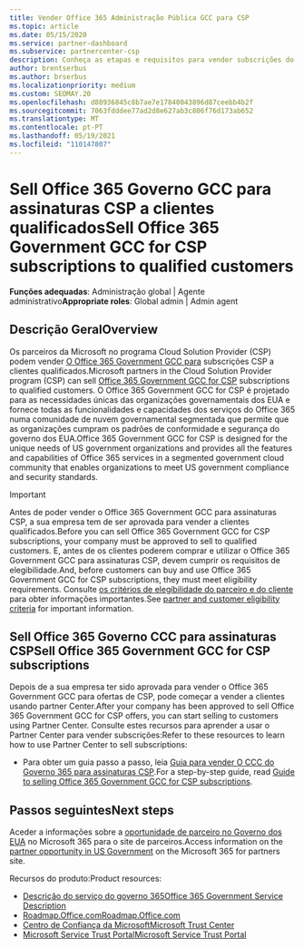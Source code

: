 ```yaml
---
title: Vender Office 365 Administração Pública GCC para CSP
ms.topic: article
ms.date: 05/15/2020
ms.service: partner-dashboard
ms.subservice: partnercenter-csp
description: Conheça as etapas e requisitos para vender subscrições do Office 365 Government GCC para a CSP a clientes ou empreiteiros qualificados do governo dos Estados Unidos.
author: brentserbus
ms.author: brserbus
ms.localizationpriority: medium
ms.custom: SEOMAY.20
ms.openlocfilehash: d88936845c8b7ae7e17840843896d87ceebb4b2f
ms.sourcegitcommit: 7063fdddee77ad2d8e627ab3c806f76d173ab652
ms.translationtype: MT
ms.contentlocale: pt-PT
ms.lasthandoff: 05/19/2021
ms.locfileid: "110147807"
---
```

# <a name="sell-office-365-government-gcc-for-csp-subscriptions-to-qualified-customers"></a><span data-ttu-id="54f43-103">Sell Office 365 Governo GCC para assinaturas CSP a clientes qualificados</span><span class="sxs-lookup"><span data-stu-id="54f43-103">Sell Office 365 Government GCC for CSP subscriptions to qualified customers</span></span>

<span data-ttu-id="54f43-104">**Funções adequadas**: Administração global | Agente administrativo</span><span class="sxs-lookup"><span data-stu-id="54f43-104">**Appropriate roles**: Global admin | Admin agent</span></span>


## <a name="overview"></a><span data-ttu-id="54f43-105">Descrição Geral</span><span class="sxs-lookup"><span data-stu-id="54f43-105">Overview</span></span>

<span data-ttu-id="54f43-106">Os parceiros da Microsoft no programa Cloud Solution Provider (CSP) podem vender [O Office 365 Government GCC para](https://www.microsoft.com/microsoft-365/partners/governmentforCSP) subscrições CSP a clientes qualificados.</span><span class="sxs-lookup"><span data-stu-id="54f43-106">Microsoft partners in the Cloud Solution Provider program (CSP) can sell [Office 365 Government GCC for CSP](https://www.microsoft.com/microsoft-365/partners/governmentforCSP) subscriptions to qualified customers.</span></span> <span data-ttu-id="54f43-107">O Office 365 Government GCC for CSP é projetado para as necessidades únicas das organizações governamentais dos EUA e fornece todas as funcionalidades e capacidades dos serviços do Office 365 numa comunidade de nuvem governamental segmentada que permite que as organizações cumpram os padrões de conformidade e segurança do governo dos EUA.</span><span class="sxs-lookup"><span data-stu-id="54f43-107">Office 365 Government GCC for CSP is designed for the unique needs of US government organizations and provides all the features and capabilities of Office 365 services in a segmented government cloud community that enables organizations to meet US government compliance and security standards.</span></span> 

>[!IMPORTANT] 
><span data-ttu-id="54f43-108">Antes de poder vender o Office 365 Government GCC para assinaturas CSP, a sua empresa tem de ser aprovada para vender a clientes qualificados.</span><span class="sxs-lookup"><span data-stu-id="54f43-108">Before you can sell Office 365 Government GCC for CSP subscriptions, your company must be approved to sell to qualified customers.</span></span> <span data-ttu-id="54f43-109">E, antes de os clientes poderem comprar e utilizar o Office 365 Government GCC para assinaturas CSP, devem cumprir os requisitos de elegibilidade.</span><span class="sxs-lookup"><span data-stu-id="54f43-109">And, before customers can buy and use Office 365 Government GCC for CSP subscriptions, they must meet eligibility requirements.</span></span> <span data-ttu-id="54f43-110">Consulte [os critérios de elegibilidade do parceiro e do cliente](csp-gcc-validate.md) para obter informações importantes.</span><span class="sxs-lookup"><span data-stu-id="54f43-110">See [partner and customer eligibility criteria](csp-gcc-validate.md) for important information.</span></span>


## <a name="sell-office-365-government-gcc-for-csp-subscriptions"></a><span data-ttu-id="54f43-111">Sell Office 365 Governo CCC para assinaturas CSP</span><span class="sxs-lookup"><span data-stu-id="54f43-111">Sell Office 365 Government GCC for CSP subscriptions</span></span>

<span data-ttu-id="54f43-112">Depois de a sua empresa ter sido aprovada para vender o Office 365 Government GCC para ofertas de CSP, pode começar a vender a clientes usando partner Center.</span><span class="sxs-lookup"><span data-stu-id="54f43-112">After your company has been approved to sell Office 365 Government GCC for CSP offers, you can start selling to customers using Partner Center.</span></span> <span data-ttu-id="54f43-113">Consulte estes recursos para aprender a usar o Partner Center para vender subscrições:</span><span class="sxs-lookup"><span data-stu-id="54f43-113">Refer to these resources to learn how to use Partner Center to sell subscriptions:</span></span> 

- <span data-ttu-id="54f43-114">Para obter um guia passo a passo, leia [Guia para vender O CCC do Governo 365 para assinaturas CSP](https://go.microsoft.com/fwlink/?linkid=2007323).</span><span class="sxs-lookup"><span data-stu-id="54f43-114">For a step-by-step guide, read [Guide to selling Office 365 Government GCC for CSP subscriptions](https://go.microsoft.com/fwlink/?linkid=2007323).</span></span>  


## <a name="next-steps"></a><span data-ttu-id="54f43-115">Passos seguintes</span><span class="sxs-lookup"><span data-stu-id="54f43-115">Next steps</span></span>

<span data-ttu-id="54f43-116">Aceder a informações sobre a [oportunidade de parceiro no Governo dos EUA](https://www.microsoft.com/microsoft-365/partners/governmentforCSP) no Microsoft 365 para o site de parceiros.</span><span class="sxs-lookup"><span data-stu-id="54f43-116">Access information on the [partner opportunity in US Government](https://www.microsoft.com/microsoft-365/partners/governmentforCSP) on the Microsoft 365 for partners site.</span></span>

<span data-ttu-id="54f43-117">Recursos do produto:</span><span class="sxs-lookup"><span data-stu-id="54f43-117">Product resources:</span></span>

- [<span data-ttu-id="54f43-118">Descrição do serviço do governo 365</span><span class="sxs-lookup"><span data-stu-id="54f43-118">Office 365 Government Service Description</span></span>](/office365/servicedescriptions/office-365-platform-service-description/office-365-us-government/office-365-us-government)
- [<span data-ttu-id="54f43-119">Roadmap.Office.com</span><span class="sxs-lookup"><span data-stu-id="54f43-119">Roadmap.Office.com</span></span>](https://products.office.com/business/office-365-roadmap)
- [<span data-ttu-id="54f43-120">Centro de Confiança da Microsoft</span><span class="sxs-lookup"><span data-stu-id="54f43-120">Microsoft Trust Center</span></span>](https://www.microsoft.com/TrustCenter/)
- [<span data-ttu-id="54f43-121">Microsoft Service Trust Portal</span><span class="sxs-lookup"><span data-stu-id="54f43-121">Microsoft Service Trust Portal</span></span>](https://aka.ms/STP)
